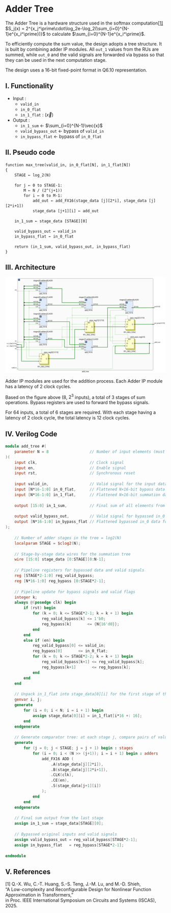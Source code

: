 # Adder Tree

The Adder Tree is a hardware structure used in the softmax computation[[1]](#v-references)
$S_j(x) = 2^{x_j^\prime\cdot\log_2e-\log_2(\sum_{i=0}^{N-1}e^{x_i^\prime})}$
to calculate
$\sum_{i=0}^{N-1}e^{x_i^\prime}$.

To efficiently compute the sum value, the design adopts a tree structure.
It is built by combining adder IP modules.
All `out_1` values from the RUs are summed, while `out_0` and the valid signals are forwarded via bypass so that they can be used in the next computation stage.

The design uses a 16-bit fixed-point format in Q6.10 representation.

## I. Functionality

- Input :
    - `valid_in`
    - `in_0_flat`
    - `in_1_flat` : ($\vec{x}$)
- Output :
    - `in_1_sum` ← $\sum_{i=0}^{N-1}\vec{x}$
    - `valid_bypass_out` ← bypass of `valid_in`
    - `in_bypass_flat` ← bypass of `in_0_flat`

## II. Pseudo code

```
function max_tree(valid_in, in_0_flat[N], in_1_flat[N])
{
    STAGE ← log_2(N)

    for j ← 0 to STAGE-1:
        M ← N / (2^(j+1))
        for i ← 0 to M-1:
            add_out ← add_FX16(stage_data [j][2*i], stage_data [j][2*i+1])
            stage_data [j+1][i] ← add_out

    in_1_sum ← stage_data [STAGE][0]

    valid_bypass_out ← valid_in
    in_bypass_flat ← in_0_flat

    return (in_1_sum, valid_bypass_out, in_bypass_flat)
}
```

## III. Architecture

![adder_tree_arch](/Final_Project_Implementation/Explanation/Pictures/add_T_1.png)

Adder IP modules are used for the addition process.
Each Adder IP module has a latency of 2 clock cycles.

Based on the figure above ($8$, $2^3$ inputs), a total of 3 stages of sum operations.
Bypass registers are used to forward the bypass signals.

For 64 inputs, a total of 6 stages are required. With each stage having a latency of 2 clock cycle, the total latency is 12 clock cycles.

## IV. Verilog Code
```verilog
module add_tree #(
    parameter N = 8                  // Number of input elements (must be a power of 2)
)(
    input clk,                       // Clock signal
    input en,                        // Enable signal
    input rst,                       // Synchronous reset

    input valid_in,                  // Valid signal for the input data
    input [N*16-1:0] in_0_flat,      // Flattened N×16-bit bypass data (Q6.10 format)
    input [N*16-1:0] in_1_flat,      // Flattened N×16-bit summation data (Q6.10 format)

    output [15:0] in_1_sum,          // Final sum of all elements from in_1_flat

    output valid_bypass_out,         // Valid signal for bypassed in_0 data
    output [N*16-1:0] in_bypass_flat // Flattened bypassed in_0 data for the next stage
);

    // Number of adder stages in the tree = log2(N)
    localparam STAGE = $clog2(N);

    // Stage-by-stage data wires for the summation tree
    wire [15:0] stage_data [0:STAGE][0:N-1];

    // Pipeline registers for bypassed data and valid signals
    reg [STAGE*2-1:0] reg_valid_bypass;
    reg [N*16-1:0] reg_bypass [0:STAGE*2-1];

    // Pipeline update for bypass signals and valid flags
    integer k;
    always @(posedge clk) begin
        if (rst) begin
            for (k = 0; k <= STAGE*2-1; k = k + 1) begin
                reg_valid_bypass[k] <= 1'b0;
                reg_bypass[k]       <= {N{16'd0}};
            end
        end
        else if (en) begin
            reg_valid_bypass[0] <= valid_in;
            reg_bypass[0]       <= in_0_flat;
            for (k = 0; k <= STAGE*2-2; k = k + 1) begin
                reg_valid_bypass[k+1] <= reg_valid_bypass[k];
                reg_bypass[k+1]       <= reg_bypass[k];
            end
        end
    end

    // Unpack in_1_flat into stage_data[0][i] for the first stage of the adder tree
    genvar i, j;
    generate
        for (i = 0; i < N; i = i + 1) begin
            assign stage_data[0][i] = in_1_flat[i*16 +: 16];
        end
    endgenerate

    // Generate comparator tree: at each stage j, compare pairs of values
    generate
        for (j = 0; j < STAGE; j = j + 1) begin : stages
            for (i = 0; i < (N >> (j+1)); i = i + 1) begin : adders
                add_FX16 ADD (
                    .A(stage_data[j][2*i]),
                    .B(stage_data[j][2*i+1]),
                    .CLK(clk),
                    .CE(en),
                    .S(stage_data[j+1][i])
                );
            end
        end
    endgenerate

    // Final sum output from the last stage
    assign in_1_sum = stage_data[STAGE][0];

    // Bypassed original inputs and valid signals
    assign valid_bypass_out = reg_valid_bypass[STAGE*2-1];
    assign in_bypass_flat   = reg_bypass[STAGE*2-1];

endmodule

```

## V. References

[1] Q.-X. Wu, C.-T. Huang, S.-S. Teng, J.-M. Lu, and M.-D. Shieh,  
“A Low-complexity and Reconfigurable Design for Nonlinear Function Approximation in Transformers,”  
in Proc. IEEE International Symposium on Circuits and Systems (ISCAS), 2025.